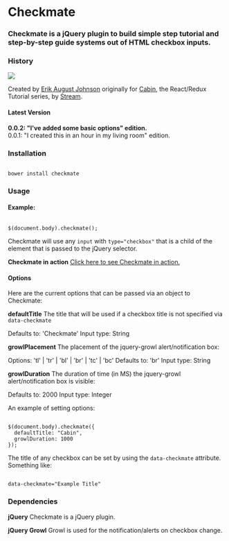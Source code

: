 <h1>Checkmate</h1>

<h3>Checkmate is a jQuery plugin to build simple step tutorial and step-by-step guide systems out of HTML checkbox inputs.</h3>

<h3>History</h3>

<img src="http://blog.getstream.io/wp-content/uploads/2016/06/Stream-Blue-Logo-.png" />

Created by <a href="http://www.erikaugust.com" target="_blank">Erik August Johnson</a> originally for <a href="http://cabin.getstream.io" target="_blank">Cabin</a>, the React/Redux Tutorial series, by <a href="https://getstream.io" target="_blank">Stream</a>.

<h4>Latest Version</h4>
<strong>0.0.2: "I've added some basic options" edition.</strong><br />
0.0.1: "I created this in an hour in my living room" edition.

<h3>Installation</h3>

<pre><code>
bower install checkmate
</code></pre>

<h3>Usage</h3>

<h4>Example:</h4>

<pre><code>
$(document.body).checkmate();
</code></pre>

Checkmate will use any <code>input</code> with <code>type="checkbox"</code> that is a child of the element that is 
passed to the jQuery selector.

<strong>Checkmate in action</strong> <a href="http://blog.getstream.io/cabin-react-redux-example-app-introduction/" target="_blank">Click here to see Checkmate in action.</a>

<h4>Options</h4>

Here are the current options that can be passed via an object to Checkmate:

<strong>defaultTitle</strong>
The title that will be used if a checkbox title is not specified via <code>data-checkmate</code>

Defaults to: 'Checkmate'
Input type: String

<strong>growlPlacement</strong>
The placement of the jquery-growl alert/notification box:

Options: 'tl' | 'tr' | 'bl' | 'br' | 'tc' | 'bc'
Defaults to: 'br'
Input type: String

<strong>growlDuration</strong>
The duration of time (in MS) the jquery-growl alert/notification box is visible:

Defaults to: 2000
Input type: Integer


An example of setting options:
<pre><code>
$(document.body).checkmate({
  defaultTitle: "Cabin",
  growlDuration: 1000
});
</code></pre>


The title of any checkbox can be set by using the <code>data-checkmate</code> attribute. Something like:

<pre><code>
data-checkmate="Example Title"
</code></pre>

<h3>Dependencies</h3>

<strong>jQuery</strong>
Checkmate is a jQuery plugin.

<strong>jQuery Growl</strong>
Growl is used for the notification/alerts on checkbox change.